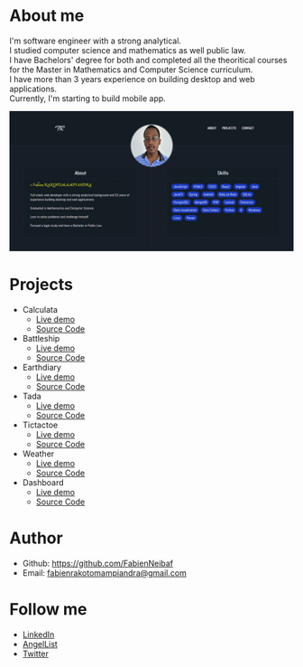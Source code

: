 # About me
I'm software engineer with a strong analytical.  
I studied computer science and mathematics as well public law.  
I have Bachelors' degree for both and completed all the theoritical courses for the Master in Mathematics and Computer Science curriculum.  
I have more than 3 years experience on building desktop and web applications.  
Currently, I'm starting to build mobile app.

![Portfolio](src/images/Portfolio.png)

# Projects
- Calculata
  - [Live demo](https://calculata.herokuapp.com/)
  - [Source Code](https://github.com/FabienNeibaf/Calculator)
- Battleship
  - [Live demo](https://fabienneibaf.github.io/Battleship/)
  - [Source Code](https://github.com/FabienNeibaf/Battleship)
- Earthdiary
  - [Live demo](https://earthdiary.herokuapp.com/)
  - [Source Code](https://github.com/maelfosso/microverse_ror_final_project)
- Tada
  - [Live demo](https://fabienneibaf.github.io/TodoList/)
  - [Source Code](https://github.com/FabienNeibaf/TodoList)
- Tictactoe
  - [Live demo](https://fabienneibaf.github.io/TicTacToe/)
  - [Source Code](https://github.com/FabienNeibaf/TicTacToe)
- Weather
  - [Live demo](https://fabienneibaf.github.io/Weather-App/)
  - [Source Code](https://github.com/FabienNeibaf/Weather-App)
- Dashboard
  - [Live demo](https://fabienneibaf.github.io/Dashboard/)
  - [Source Code](https://github.com/FabienNeibaf/Dashboard)


# Author
- Github: https://github.com/FabienNeibaf
- Email: fabienrakotomampiandra@gmail.com

# Follow me
- [LinkedIn](https://www.linkedin.com/in/fabien-rakotomampiandra-96567b17b/)
- [AngelList](https://angel.co/fabien-rakotomampiandra)
- [Twitter](https://twitter.com/Neibaflintone)
